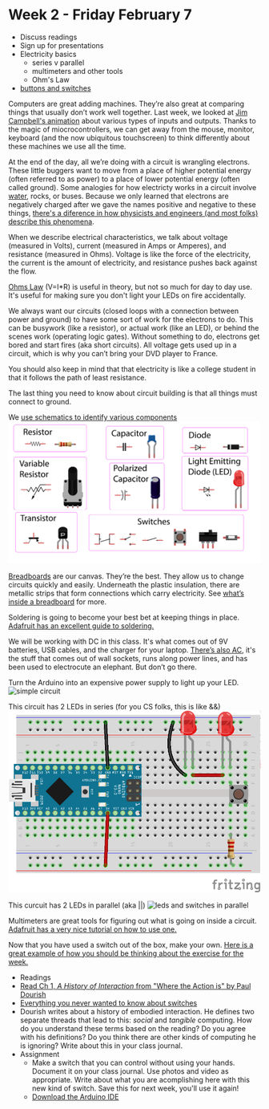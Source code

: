 # Week 2 - Friday February 7
* Discuss readings
* Sign up for presentations
* Electricity basics
  * series v parallel
  * multimeters and other tools
  * Ohm's Law
* [buttons and switches](switches.md)


Computers are great adding machines. They’re also great at comparing things that usually don’t work well together. Last week, we looked at [Jim Campbell's animation](http://jimcampbell.tv/portfolio/miscellaneous_references/) about various types of inputs and outputs. Thanks to the magic of miocrocontrollers, we can get away from the mouse, monitor, keyboard (and the now ubiquitous touchscreen) to think differently about these machines we use all the time.

At the end of the day, all we’re doing with a circuit is wrangling electrons. These little buggers want to move from a place of higher potential energy (often referred to as power) to a place of lower potential energy (often called ground). Some analogies for how electricty works in a circuit involve [water](https://learn.sparkfun.com/tutorials/voltage-current-resistance-and-ohms-law/voltage), rocks, or buses. Because we only learned that electrons are negatively charged after we gave the names positive and negative to these things, [there's a diference in how physicists and engineers (and most folks) describe this phenomena](https://www.allaboutcircuits.com/textbook/direct-current/chpt-1/conventional-versus-electron-flow/).

When we describe electrical characteristics, we talk about voltage (measured in Volts), current (measured in Amps or Amperes), and resistance (measured in Ohms). Voltage is like the force of the electricity, the current is the amount of electricity, and resistance pushes back against the flow. 

[Ohms Law](https://learn.adafruit.com/circuit-playground-o-is-for-ohm/learn-more) (V=I*R) is useful in theory, but not so much for day to day use. It's useful for making sure you don't light your LEDs on fire accidentally.

We always want our circuits (closed loops with a connection between power and ground) to have some sort of work for the electrons to do. This can be busywork (like a resistor), or actual work (like an LED), or behind the scenes work (operating logic gates). Without something to do, electrons get bored and start fires (aka short circuits). All voltage gets used up in a circuit, which is why you can’t bring your DVD player to France. 

You should also keep in mind that that electricity is like a college student in that it follows the path of least resistance.

The last thing you need to know about circuit building is that all things must connect to ground.

We [use schematics to identify various components](https://vimeo.com/90534363)
![components and schematics](/week2/components.png)

[Breadboards](https://learn.sparkfun.com/tutorials/how-to-use-a-breadboard/all) are our canvas. They’re the best. They allow us to change circuits quickly and easily. Underneath the plastic insulation, there are metallic strips that form connections which carry electricity. See [what’s inside a breadboard](https://www.youtube.com/watch?v=qDe28Su5lOA) for more.

Soldering is going to become your best bet at keeping things in place. [Adafruit has an excellent guide to soldering.](https://learn.adafruit.com/adafruit-guide-excellent-soldering)

We will be working with DC in this class. It's what comes out of 9V batteries, USB cables, and the charger for your laptop. [There’s also AC](https://learn.sparkfun.com/tutorials/alternating-current-ac-vs-direct-current-dc/all), it's the stuff that comes out of wall sockets, runs along power lines, and has been used to electrocute an elephant. But don’t go there.

Turn the Arduino into an expensive power supply to light up your LED.
![simple circuit](http://cc.droolcup.com/wp-content/uploads/2015/07/Simple-Switch.png)

This circuit has 2 LEDs in series (for you CS folks, this is like &&)
![leds in series](/week2/seriesLED_bb.png)

This curcuit has 2 LEDs in parallel (aka ||)
![leds and switches in parallel](http://cc.droolcup.com/wp-content/uploads/2015/07/bb.png)

Multimeters are great tools for figuring out what is going on inside a circuit. [Adafruit has a very nice tutorial on how to use one.](https://learn.adafruit.com/multimeters/overview)

Now that you have used a switch out of the box, make your own. [Here is a great example of how you should be thinking about the exercise for the week.](https://itp.nyu.edu/~tlc345/blog/mustache-switch/)

* Readings
 * [Read Ch 1, _A History of Interaction_ from "Where the Action is" by Paul Dourish](https://ebookcentral-proquest-com.proxy.library.nyu.edu/lib/nyulibrary-ebooks/reader.action?docID=5966349&ppg=14)
  * [Everything you never wanted to know about switches](switches.md)
  * Dourish writes about a history of embodied interaction. He defines two separate threads that lead to this: _social_ and _tangible_ computing. How do you understand these terms based on the reading? Do you agree with his definitions? Do you think there are other kinds of computing he is ignoring? Write about this in your class journal.
* Assignment
  * Make a switch that you can control without using your hands. Document it on your class journal. Use photos and video as appropriate. Write about what you are acomplishing here with this new kind of switch. Save this for next week, you'll use it again!
  * [Download the Arduino IDE](https://www.arduino.cc/en/Main/Software)
